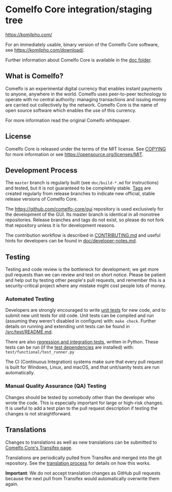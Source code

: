 Comelfo Core integration/staging tree
=====================================

https://komilpho.com/

 For an immediately usable, binary version of the Comelfo Core software, see
 https://komilpho.com/download/.

Further information about Comelfo Core is available in the [doc folder](/doc).

What is Comelfo?
----------------

Comelfo is an experimental digital currency that enables instant payments to
anyone, anywhere in the world. Comelfo uses peer-to-peer technology to operate
with no central authority: managing transactions and issuing money are carried
out collectively by the network. Comelfo Core is the name of open source
software which enables the use of this currency.

For more information read the original Comelfo whitepaper.

License
-------

Comelfo Core is released under the terms of the MIT license. See [COPYING](COPYING) for more
information or see https://opensource.org/licenses/MIT.

Development Process
-------------------

The `master` branch is regularly built (see `doc/build-*.md` for instructions) and tested, but it is not guaranteed to be
completely stable. [Tags](https://github.com/comelfo/comelfo/tags) are created
regularly from release branches to indicate new official, stable release versions of Comelfo Core.

The https://github.com/comelfo-core/gui repository is used exclusively for the
development of the GUI. Its master branch is identical in all monotree
repositories. Release branches and tags do not exist, so please do not fork
that repository unless it is for development reasons.

The contribution workflow is described in [CONTRIBUTING.md](CONTRIBUTING.md)
and useful hints for developers can be found in [doc/developer-notes.md](doc/developer-notes.md).

Testing
-------

Testing and code review is the bottleneck for development; we get more pull
requests than we can review and test on short notice. Please be patient and help out by testing
other people's pull requests, and remember this is a security-critical project where any mistake might cost people
lots of money.

### Automated Testing

Developers are strongly encouraged to write [unit tests](src/test/README.md) for new code, and to
submit new unit tests for old code. Unit tests can be compiled and run
(assuming they weren't disabled in configure) with: `make check`. Further details on running
and extending unit tests can be found in [/src/test/README.md](/src/test/README.md).

There are also [regression and integration tests](/test), written
in Python.
These tests can be run (if the [test dependencies](/test) are installed) with: `test/functional/test_runner.py`

The CI (Continuous Integration) systems make sure that every pull request is built for Windows, Linux, and macOS,
and that unit/sanity tests are run automatically.

### Manual Quality Assurance (QA) Testing

Changes should be tested by somebody other than the developer who wrote the
code. This is especially important for large or high-risk changes. It is useful
to add a test plan to the pull request description if testing the changes is
not straightforward.

Translations
------------

Changes to translations as well as new translations can be submitted to
[Comelfo Core's Transifex page](https://www.transifex.com/comelfo/comelfo/).

Translations are periodically pulled from Transifex and merged into the git repository. See the
[translation process](doc/translation_process.md) for details on how this works.

**Important**: We do not accept translation changes as GitHub pull requests because the next
pull from Transifex would automatically overwrite them again.
